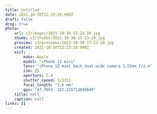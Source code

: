 ```yaml
---
title: Untitled
date: 2021-10-30T22:23:10.000Z
draft: false
drop: true
photo:
    url: s3/images/2021-10-30-15-23-10.jpg
    thumb: s3/thumbs/2021-10-30-15-23-10.jpg
    preview: s3/previews/2021-10-30-15-23-10.jpg
    created: 2021-10-30T22:23:10.000Z
    exif:
        make: Apple
        model: "iPhone 12 mini"
        lens: "iPhone 12 mini back dual wide camera 1.55mm f/2.4"
        iso: 25
        aperture: 2.4
        shutter_speed: 1/1332
        focal_length: "1.6 mm"
        gps: "47.7695 -122.226713888889"
    title: null
    caption: null
links: []
---
```

